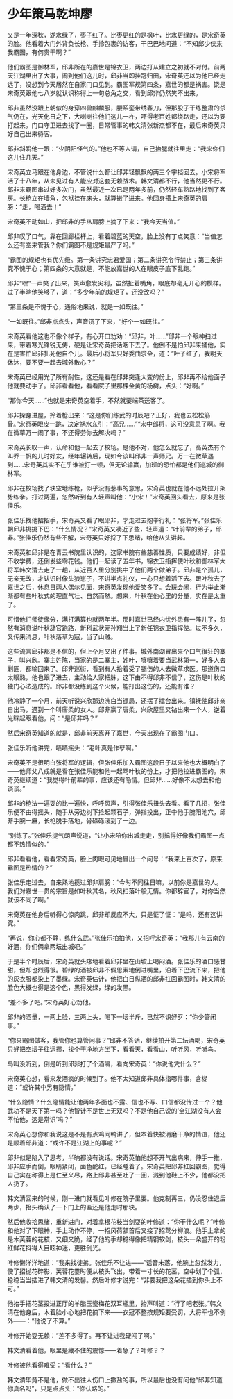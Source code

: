 # 少年策马乾坤廖

又是一年深秋，湖水绿了，枣子红了。比枣更红的是枫叶，比水更绿的，是宋奇英的脸。他看着大门外背负长枪、手拎包裹的访客，干巴巴地问道：“不知邱少侠来我霸图，有何贵干啊？”

他们霸图是御林军，邱非所在的嘉世是锦衣卫，两边打从建立之初就不对付。前两天江湖里出了大事，闹到他们这儿时，邱非当即挂冠归田，宋奇英还以为他已经走远了，没想到今天居然在自家门口见到。霸图军规第四条，嘉世的都是祸害。饶是宋奇英跟他七八岁就认识称得上一句总角之交，看到邱非仍然笑不出来。

邱非虽然没跟上朝似的身穿四兽麒麟服，腰系銮带绣春刀，但那股子干练整肃的杀气仍在，光天化日之下，大喇喇往他们这儿一杵，吓得老百姓都绕路走，还以为要打起来。门口守卫进去找了一圈，日常管事的韩文清张新杰都不在，最后宋奇英只好自己出来待客。

邱非斜睨他一眼：“少阴阳怪气的。”他也不等人请，自己抬腿就往里走：“我来你们这儿住几天。”

宋奇英立马跟在他身边，不管说什么都让邱非轻飘飘的两三个字挡回去。小宋将军活了十八年，从未见过有人能应对这套无赖战术。韩文清都不行，他当然更不行。邱非来霸图串过好多次门，虽然最近一次已是两年多前，仍然轻车熟路地找到了客房。长枪立在墙角，包袱挂在床头，就算搬了进来。他回身搭上宋奇英的肩膀：“走，喝酒去！”

宋奇英不动如山，把邱非的手从肩膀上摘了下来：“我今天当值。”

邱非叹了口气，靠在回廊栏杆上，看着碧蓝的天空，脸上没有丁点笑意：“当值怎么还有空来管我？你们霸图不是规矩最严了吗。”

“霸图的规矩也有优先级。第一条讲究忠君爱国；第二条讲究令行禁止；第三条讲究不愧于心；第四条的大意就是，不能放嘉世的人在眼皮子底下乱跑。”

邱非“嘿”一声笑了出来，笑声愈发尖利，虽然扯着嘴角，眼底却毫无开心的模样。过了半晌他笑够了，道：“多少年前的规矩了，还没改吗？”

“第三条是不愧于心，通俗地来说，就是一如既往。”

“一如既往。”邱非点点头，声音沉了下来，“好个一如既往。”

宋奇英看他这也不像个样子，有心开口劝劝：“邱非，叶……”邱非一个眼神扫过来，带着寒光锋锐无俦，硬是让宋奇英把话咽下去了。他倒不是怕邱非来捅他，实在是害怕邱非扎死他自个儿。最后小将军只好委曲求全，道：“叶子红了，我明天休沐，要不要一起去城外散心？”

宋奇英已经用光了所有耐性，这还是看在邱非突逢大变的份上，邱非再不给他面子他就要动手了。邱非看看他，看看院子里那棵金黄的杨树，点头：“好啊。”

“那你今天……”也就是宋奇英空着手，不然就要端茶送客了。

邱非探身进屋，拎着枪出来：“这是你们练武的时辰吧？正好，我也去松松筋骨。”宋奇英眼皮一跳，决定祸水东引：“高兄……”“宋中郎将，这可没意思了啊。我在微草万一闹了事，不还得劳你去解决吗？”

宋奇英长叹一声，认命和他一起去了校场。是他不对，他怎么就忘了，高英杰有个叫乔一帆的儿时好友，经年辗转后，现如今该叫邱非一声师兄。万一在微草遇到……宋奇英其实不在乎谁被打一顿，但无论输赢，加班的恐怕都是他们巡城的御林军。

邱非在校场找了块空地练枪，似乎没有惹事的意思，宋奇英也就在他不远处拉开架势练拳。打过两遍，忽然听到有人轻声叫他：“小宋！”宋奇英回头看去，原来是张佳乐。

张佳乐找他招招手，宋奇英又看了眼邱非，才走过去抱拳行礼：“张将军。”张佳乐朝邱非挑挑下巴：“什么情况？”宋奇英又凑近了些，轻声道：“叶前辈的弟子，邱非。”张佳乐仍然有些不解，宋奇英只好捋了下思绪，给他从头讲起。

宋奇英和邱非是在青云书院里认识的，这家书院有些慈善性质，只要成绩好，非但不收学费，还倒发些零花钱。他们一起读了五年书，锦衣卫指挥使叶秋和御林军大将军韩文清去走了一趟，从近百人里分别挑中了他们两个做弟子。邱非是个孤儿，无亲无故，才认识时像头狼崽子，不讲半点礼仪，一心只想着活下去。跟叶秋去了嘉世之后，休息日两人偶尔见面，宋奇英发现他爱笑多了。会玩会闹，行为举止渐渐都有些叶秋式的理直气壮、自然而然。想来，叶秋在他心里的分量，实在是太重了。

可惜他们师徒缘分，满打满算也就两年半。那时嘉世已经内忧外患有一阵儿了，忽然有消息说叶秋辞官跑路，新科武状元孙翔当上了新任锦衣卫指挥使。过不多久，又传来消息，叶秋落草为寇，当了山贼。

这些流言邱非都是不信的，但上个月又出了件事。城外南湖冒出来个口气很狂的寨子，叫兴欣。寨主姓陈，当家的是二寨主，姓叶，嚷嚷着要当武林第一，好多人去剿匪，都输回来了。邱非巡街，看到有人抬着受了腿伤的人去微草求医。那道伤口太眼熟，他也跟了进去，主动给人家把脉，这下由不得邱非不信了，这伤是叶秋的独门心法造成的。邱非都没练到这个火候，能打出这伤的，还能有谁？

他冷静了一个月，前天听说兴欣那边洗白当镖局，还摆了擂台出来。镇抚使邱非亲自出马，遇到一个叫唐柔的女人。邱非赢了唐柔，兴欣屋里又钻出来一个人，逆着光眯起眼看他，问：“是邱非吗？”

然后宋奇英知道的就是，邱非前天离开了嘉世，今天出现在了霸图门口。

张佳乐听他讲完，啧啧摇头：“老叶真是作孽啊。”

宋奇英不是很明白张将军的逻辑，但张佳乐加入霸图这段日子以来他也大概明白了——他师父八成就是看在张佳乐能和他一起骂叶秋的份上，才把他拉进霸图的。宋奇英继续道：“我觉得叶前辈的事，应该还有隐情。但邱非……好像不太想去和他谈谈。”

邱非的枪法一遍耍的比一遍快，呼呼风声，引得张佳乐扭头去看。看了几招，张佳乐便不由得摇头，随手从旁边树下捡起颗石子，弹指投出，正中他手腕阳池穴，邱非手腕一麻，长枪脱手落地，骨碌碌滚到了一边。

“别练了。”张佳乐提气朗声说道，“让小宋陪你出城走走，别搞得好像我们霸图一点都不热情似的。”

邱非看看他，看看宋奇英，脸上肉眼可见地冒出一个问号：“我来上百次了，原来霸图是热情的？”

张佳乐走过去，自来熟地揽过邱非肩膀：“今时不同往日嘛，以前你是嘉世的人。我们对嘉世一贯的宗旨是如叶秋其名，秋风扫落叶般无情。你都辞官了，对你当然就该不同了啊。”

宋奇英在他身后听得心惊肉跳，邱非却反应不大，只是怔了怔：“是吗，还有这讲究。”

“再说，你心都不静，练什么武。”张佳乐拍拍他，又招呼宋奇英：“我那儿有云南的好酒，你们俩拿两坛出城吧。”

于是半个时辰后，宋奇英就头疼地看着邱非坐在山坡上喝闷酒。张佳乐的酒口感甘甜，但却也烈得很。碧绿的酒被邱非不假思索地倒进嘴里，沿着下巴流下来，把他的灰衣服都染上了墨绿。宋奇英估计，他把白日纵酒的邱非扛回霸图时，韩文清的脸色大概也得是这个色，黑得发绿，绿的发黑。

“差不多了吧。”宋奇英好心劝他。

邱非的酒量，一两上脸，三两上头，喝下一坛半斤，已然不识好歹：“你少管闲事。”

“你来霸图做客，我管你也算管闲事？”邱非不答话，继续拍开第二坛酒喝，宋奇英只好把空坛子往远挪，找个干净地方坐下，看看天，看看山，听听风，听听鸟。

鸟叫没听到，倒是听到邱非打了个酒嗝，看向宋奇英：“你说他凭什么？”

宋奇英心想，看来发酒疯的时候到了。他不太知道邱非具体指哪件事，含糊道：“或许其中另有隐情。”

“什么隐情？什么隐情能让他两年多面也不露、信也不写、口信都没传过一个？他武功不是天下第一吗？他智计不是世上无双吗？不是他自己说的‘全江湖没有人会不怕他，这是常识’吗？”

宋奇英心想你和我说这是不是有点鸡同鸭讲了，但本着快被消磨干净的情谊，他还是顺着邱非道：“或许不是江湖上的事呢？”

邱非似是陷入了思考，半晌都没有说话。宋奇英怕他想不开气出病来，伸手一推，邱非应手而倒，眼睛紧闭，面色酡红，已经睡着了。宋奇英把邱非扛回霸图，觉得自己实在称得上是仁至义尽，路上邱非甚至吐了一回，溅到他鞋上不少，他都没把人扔了。



韩文清回来的时候，刚一进门就看见叶修在院子里耍。他克制再三，仍没忍住退后两步，抬头确认了一下门上的匾还是他走时那块。

然后他收拾思绪，重新进门，对着拿根花枝当剑耍的叶修道：“你干什么呢？”叶修和他对了下眼神，手上动作不停，一招风荷颔首后又接了招莺分柳浪。他手上拿的是木芙蓉的花枝，又细又脆，经了他的手却稳得像把精钢软剑，枝头一朵盛开的粉红鲜花抖得人目眩神迷，更胜剑光。

叶修懒洋洋地道：“我来找徒弟。张佳乐不让进——”话音未落，他腕上忽然发力，使了招抛花碎影，芙蓉花霎时便从枝头飞出，带着一寸长的花茎，空中划了个弧，稳稳当当插进了韩文清的发髻。然后叶修才说完：“非要我把这朵花插到你头上不可。”

他抬手把花茎投进正厅的羊脂玉瓷梅花双耳瓶里，抬声叫道：“行了吧老张。”韩文清在他身后，木着脸小心地把花摘下来——衣冠不整按规矩要受罚，大将军也不例外——：“他说了不算。”

叶修开始耍无赖：“差不多得了。再不让进我硬闯了啊。”

韩文清看着他，眼里是藏不住的震惊——着急了？叶修？？

叶修被他看得难受：“看什么？”

韩文清毕竟不是他，做不出往人伤口上撒盐的事，所以最后也没有问他“邱非知道你真名吗”，只是点点头：“你认路的。”
